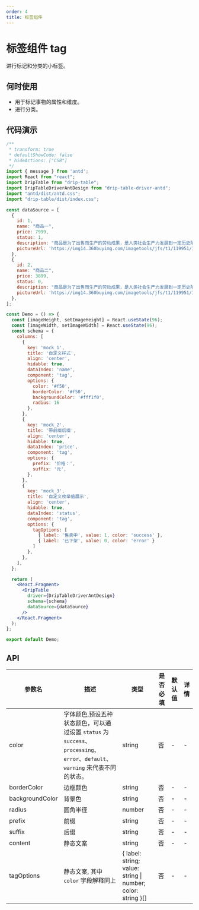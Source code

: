 ```yaml
---
order: 4
title: 标签组件
---
```


# 标签组件 tag

进行标记和分类的小标签。

## 何时使用

 - 用于标记事物的属性和维度。
 - 进行分类。

## 代码演示

```jsx
/**
 * transform: true
 * defaultShowCode: false
 * hideActions: ["CSB"]
 */
import { message } from 'antd';
import React from "react";
import DripTable from "drip-table";
import DripTableDriverAntDesign from "drip-table-driver-antd";
import "antd/dist/antd.css";
import "drip-table/dist/index.css";

const dataSource = [
  {
    id: 1,
    name: "商品一",
    price: 7999,
    status: 1,
    description: "商品是为了出售而生产的劳动成果，是人类社会生产力发展到一定历史阶段的产物，是用于交换的劳动产品。",
    pictureUrl: 'https://img14.360buyimg.com/imagetools/jfs/t1/119951/14/21336/15771/6218427eE68f8f468/e0647b9b7507755d.png',
  },
  {
    id: 2,
    name: "商品二",
    price: 3899,
    status: 0,
    description: "商品是为了出售而生产的劳动成果，是人类社会生产力发展到一定历史阶段的产物，是用于交换的劳动产品。",
    pictureUrl: 'https://img14.360buyimg.com/imagetools/jfs/t1/119951/14/21336/15771/6218427eE68f8f468/e0647b9b7507755d.png',
  },
];

const Demo = () => {
  const [imageHeight, setImageHeight] = React.useState(96);
  const [imageWidth, setImageWidth] = React.useState(96);
  const schema = {
    columns: [
      {
        key: 'mock_1',
        title: '自定义样式',
        align: 'center',
        hidable: true,
        dataIndex: 'name',
        component: 'tag',
        options: {
          color: '#f50',
          borderColor: '#f50',
          backgroundColor: '#fff1f0',
          radius: 16
        },
      },
      {
        key: 'mock_2',
        title: '带前缀后缀',
        align: 'center',
        hidable: true,
        dataIndex: 'price',
        component: 'tag',
        options: {
          prefix: '价格：',
          suffix: '元',
        },
      },
      {
        key: 'mock_3',
        title: '自定义枚举值展示',
        align: 'center',
        hidable: true,
        dataIndex: 'status',
        component: 'tag',
        options: {
          tagOptions: [
            { label: '售卖中', value: 1, color: 'success' },
            { label: '已下架', value: 0, color: 'error' }
          ]
        },
      },
    ],
  };

  return (
    <React.Fragment>
      <DripTable
        driver={DripTableDriverAntDesign}
        schema={schema}
        dataSource={dataSource}
      />
    </React.Fragment>
  );
};

export default Demo;
```

## API

| 参数名 | 描述 | 类型 | 是否必填 | 默认值 | 详情 |
| ----- | ---- | ---- | ------ | ---- | ---- |
| color | 字体颜色,预设五种状态颜色，可以通过设置 `status` 为 `success`、 `processing`、`error`、`default`、`warning` 来代表不同的状态。 | string | 否 | - | - |
| borderColor | 边框颜色 | string | 否 | - | - |
| backgroundColor | 背景色 | string | 否 | - | - |
| radius | 圆角半径 | number | 否 | - | - |
| prefix | 前缀 | string | 否 | - | - |
| suffix | 后缀 | string | 否 | - | - |
| content | 静态文案 | string | 否 | - | - |
| tagOptions | 静态文案, 其中 `color` 字段解释同上 | { label: string; value: string \| number; color: string }[] | 否 | - | - |
